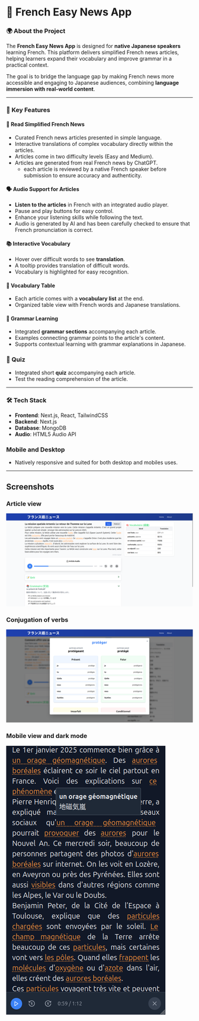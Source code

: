 # 📰 French Easy News App

### 🌍 About the Project
The **French Easy News App** is designed for **native Japanese speakers** learning French. This platform delivers simplified French news articles, helping learners expand their vocabulary and improve grammar in a practical context.

The goal is to bridge the language gap by making French news more accessible and engaging to Japanese audiences, combining **language immersion with real-world content**.

---

### 🎯 Key Features

#### 📄 Read Simplified French News
- Curated French news articles presented in simple language.
- Interactive translations of complex vocabulary directly within the articles.
- Articles come in two difficulty levels (Easy and Medium).
- Articles are generated from real French news by ChatGPT.
  - each article is reviewed by a native French speaker before submission to ensure accuracy and authenticity.

#### 🗣️ Audio Support for Articles
- **Listen to the articles** in French with an integrated audio player.
- Pause and play buttons for easy control.
- Enhance your listening skills while following the text.
- Audio is generated by AI and has been carefully checked to ensure that French pronunciation is correct.

#### 📚 Interactive Vocabulary
- Hover over difficult words to see **translation**.
- A tooltip provides translation of difficult words.
- Vocabulary is highlighted for easy recognition.

#### 🧰 Vocabulary Table
- Each article comes with a **vocabulary list** at the end.
- Organized table view with French words and Japanese translations.

#### 📖 Grammar Learning
- Integrated **grammar sections** accompanying each article.
- Examples connecting grammar points to the article's content.
- Supports contextual learning with grammar explanations in Japanese.

### 📝 Quiz
- Integrated short **quiz** accompanying each article.
- Test the reading comprehension of the article.

---

### 🛠️ Tech Stack
- **Frontend**: Next.js, React, TailwindCSS
- **Backend**: Next.js
- **Database**: MongoDB
- **Audio**: HTML5 Audio API

### Mobile and Desktop
- Natively responsive and suited for both desktop and mobiles uses.

---

## Screenshots
### Article view
![alt text](demo-images/article.png)

### Conjugation of verbs
![alt text](demo-images/conjugation.png)

### Mobile view and dark mode
![alt text](demo-images/mobile-view.png)